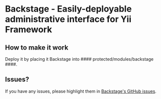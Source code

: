 Backstage - Easily-deployable administrative interface for Yii Framework
========================================================================

How to make it work
-------------------

Deploy it by placing it Backstage into #### protected/modules/backstage ####.

Issues?
-------

If you have any issues, please highlight them in [Backstage's GitHub issues](https://github.com/kahwee/backstage/issues).
